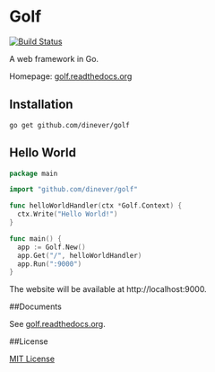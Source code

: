 # Golf

[![Build Status](https://drone.io/github.com/dinever/golf/status.png)](https://drone.io/github.com/dinever/golf/latest)

A web framework in Go.

Homepage: [golf.readthedocs.org](http://golf.readthedocs.org)

## Installation

    go get github.com/dinever/golf

## Hello World

```go
package main

import "github.com/dinever/golf"

func helloWorldHandler(ctx *Golf.Context) {
  ctx.Write("Hello World!")
}

func main() {
  app := Golf.New()
  app.Get("/", helloWorldHandler)
  app.Run(":9000")
}
```

The website will be available at http://localhost:9000.

##Documents

See [golf.readthedocs.org](http://golf.readthedocs.org).

##License

[MIT License](/LICENSE)

